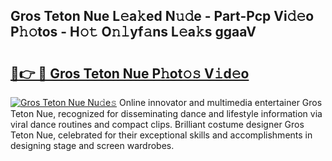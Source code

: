 ## Gros Teton Nue L𝚎a𝚔ed N𝚞𝚍e - Part-Pcp Vi𝚍𝚎o P𝚑𝚘tos - H𝚘𝚝 O𝚗𝚕yf𝚊ns L𝚎a𝚔s ggaaV

# <h2><a href="http://kf6um5.oniu.top/?m=Gros+Teton+Nue">🔗👉 🔴 Gros Teton Nue P𝚑ot𝚘𝚜 V𝚒d𝚎o</a></h2>

[![Gros Teton Nue Nu𝚍e𝚜](https://i.imgur.com/0qMVB7G.gif)](http://kf6um5.oniu.top/?m=Gros+Teton+Nue)
Online innovator and multimedia entertainer Gros Teton Nue, recognized for disseminating dance and lifestyle information via viral dance routines and compact clips. Brilliant costume designer Gros Teton Nue, celebrated for their exceptional skills and accomplishments in designing stage and screen wardrobes.  

